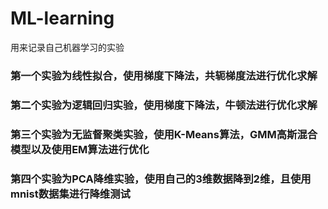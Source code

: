 # ML-learning
用来记录自己机器学习的实验
### 第一个实验为线性拟合，使用梯度下降法，共轭梯度法进行优化求解
### 第二个实验为逻辑回归实验，使用梯度下降法，牛顿法进行优化求解
### 第三个实验为无监督聚类实验，使用K-Means算法，GMM高斯混合模型以及使用EM算法进行优化
### 第四个实验为PCA降维实验，使用自己的3维数据降到2维，且使用mnist数据集进行降维测试
